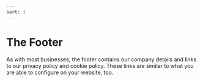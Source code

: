 ```yaml
---
sort: 1
---
```


# The Footer

As with most businesses, the footer contains our company details and links to our privacy policy and cookie policy. These links are similar to what you are able to configure on your website, too.



